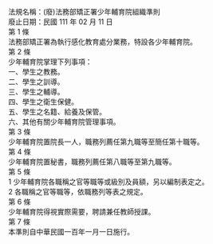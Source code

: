 法規名稱：(廢)法務部矯正署少年輔育院組織準則  
廢止日期：民國 111 年 02 月 11 日  
第 1 條  
法務部矯正署為執行感化教育處分業務，特設各少年輔育院。  
第 2 條  
少年輔育院掌理下列事項：  
一、學生之教務。  
二、學生之訓導。  
三、學生之輔導。  
四、學生之衛生保健。  
五、學生之名籍、給養及保管。  
六、其他有關少年輔育院管理事項。  
第 3 條  
少年輔育院置院長一人，職務列薦任第九職等至簡任第十職等。  
第 4 條  
少年輔育院置秘書，職務列薦任第八職等至第九職等。  
第 5 條  
1 少年輔育院各職稱之官等職等或級別及員額，另以編制表定之。  
2 各職稱之官等職等，依職務列等表之規定。  
第 6 條  
少年輔育院得視實際需要，聘請兼任教師授課。  
第 7 條  
本準則自中華民國一百年一月一日施行。  


